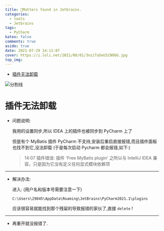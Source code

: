 ```yaml
---
title: 🤔Matters found in Jetbrains.
categories:
  - tools
  - Jetbrains
tags:
  - PyCharm
katex: false
comments: true
aside: true
date: 2021-07-29 14:11:07
cover: https://i.loli.net/2021/08/01/3nziTa5eU1CN9bG.jpg
top_img:
---
```


<!--
 * @?: *********************************************************************
 * @Author: Weidows
 * @LastEditors: Weidows
 * @LastEditTime: 2021-08-01 10:11:48
 * @FilePath: \Blog-private\source\_posts\tools\Jetbrains\matters.md
 * @Description:
 * @!: *********************************************************************
-->

- [插件无法卸载](#插件无法卸载)

![分割线](https://cdn.jsdelivr.net/gh/Weidows/Images/img/divider.png)

# 插件无法卸载

- 问题说明:

  我用的设置同步,所以 IDEA 上的插件也被同步到 PyCharm 上了

  但是有个 MyBatis 插件 PyCharm 不支持,安装后重启直接报错,而且插件面板也找不到它,没法卸载 (于是每次启动 Pycharm 都会报错,如下:)

  > 14:07 插件错误: 插件 'Free MyBatis plugin' 之所以与 IntelliJ IDEA 兼容，只是因为它没有定义任何显式模块依赖项

---

- 解决办法:

  进入: (用户名和版本号需要注意一下)

  ```
  C:\Users\29845\AppData\Roaming\JetBrains\PyCharm2021.1\plugins
  ```

  应该很容易就能找到那个残留的导致报错的家伙了,直接 `delete` !

---

- 再重开就没报错了.
